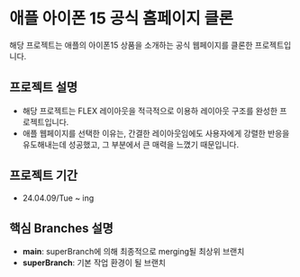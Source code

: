 # 애플 아이폰 15 공식 홈페이지 클론
해당 프로젝트는 애플의 아이폰15 상품을 소개하는 공식 웹페이지를 클론한 프로젝트입니다.

## 프로젝트 설명
- 해당 프로젝트는 FLEX 레이아웃을 적극적으로 이용하 레이아웃 구조를 완성한 프로젝트입니다.
- 애플 웹페이지를 선택한 이유는, 간결한 레이아웃임에도 사용자에게 강렬한 반응을 유도해내는데 성공했고, 그 부분에서 큰 매력을 느꼈기 때문입니다.

## 프로젝트 기간
- 24.04.09/Tue ~ ing

## 핵심 Branches 설명
- **main**: superBranch에 의해 최종적으로 merging될 최상위 브랜치
- **superBranch**: 기본 작업 환경이 될 브랜치
